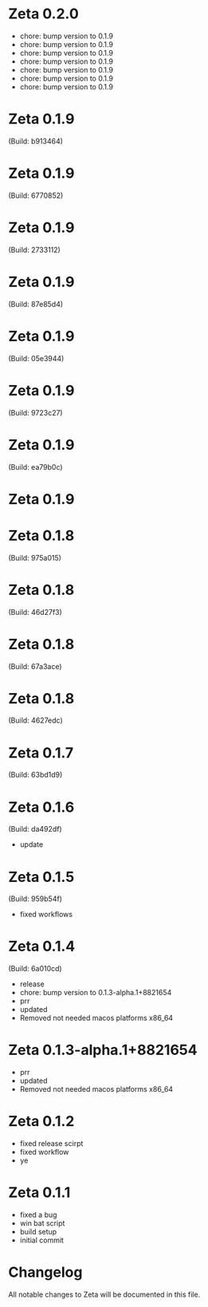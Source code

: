 # Zeta 0.2.0

- chore: bump version to 0.1.9
- chore: bump version to 0.1.9
- chore: bump version to 0.1.9
- chore: bump version to 0.1.9
- chore: bump version to 0.1.9
- chore: bump version to 0.1.9
- chore: bump version to 0.1.9

# Zeta 0.1.9

 (Build: b913464)



# Zeta 0.1.9

 (Build: 6770852)



# Zeta 0.1.9

 (Build: 2733112)



# Zeta 0.1.9

 (Build: 87e85d4)



# Zeta 0.1.9

 (Build: 05e3944)



# Zeta 0.1.9

 (Build: 9723c27)



# Zeta 0.1.9

 (Build: ea79b0c)



# Zeta 0.1.9



# Zeta 0.1.8

 (Build: 975a015)



# Zeta 0.1.8

 (Build: 46d27f3)



# Zeta 0.1.8

 (Build: 67a3ace)



# Zeta 0.1.8

 (Build: 4627edc)



# Zeta 0.1.7

 (Build: 63bd1d9)



# Zeta 0.1.6

 (Build: da492df)

- update

# Zeta 0.1.5

 (Build: 959b54f)

- fixed workflows

# Zeta 0.1.4

 (Build: 6a010cd)

- release
- chore: bump version to 0.1.3-alpha.1+8821654
- prr
- updated
- Removed not needed macos platforms x86_64

# Zeta 0.1.3-alpha.1+8821654

- prr
- updated
- Removed not needed macos platforms x86_64

# Zeta 0.1.2

- fixed release scirpt
- fixed workflow
- ye

# Zeta 0.1.1

- fixed a bug
- win bat script
- build setup
- initial commit

# Changelog

All notable changes to Zeta will be documented in this file.




















